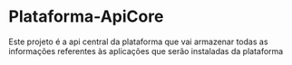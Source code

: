 # Plataforma-ApiCore
Este projeto é a api central  da plataforma que vai armazenar todas as informações referentes às aplicações que serão instaladas da plataforma

